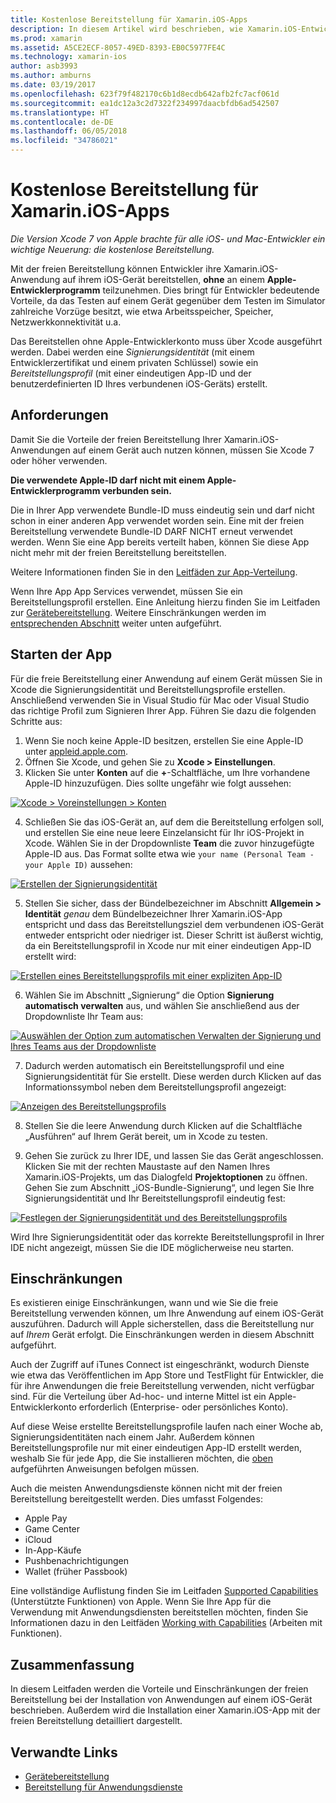```yaml
---
title: Kostenlose Bereitstellung für Xamarin.iOS-Apps
description: In diesem Artikel wird beschrieben, wie Xamarin.iOS-Entwickler Ihre App auf einem physischen Gerät testen können, ohne dass sie sich beim kostenpflichtigen Developer Program von Apple anmelden müssen.
ms.prod: xamarin
ms.assetid: A5CE2ECF-8057-49ED-8393-EB0C5977FE4C
ms.technology: xamarin-ios
author: asb3993
ms.author: amburns
ms.date: 03/19/2017
ms.openlocfilehash: 623f79f482170c6b1d8ecdb642afb2fc7acf061d
ms.sourcegitcommit: ea1dc12a3c2d7322f234997daacbfdb6ad542507
ms.translationtype: HT
ms.contentlocale: de-DE
ms.lasthandoff: 06/05/2018
ms.locfileid: "34786021"
---
```

# <a name="free-provisioning-for-xamarinios-apps"></a>Kostenlose Bereitstellung für Xamarin.iOS-Apps

_Die Version Xcode 7 von Apple brachte für alle iOS- und Mac-Entwickler ein wichtige Neuerung: die kostenlose Bereitstellung._

Mit der freien Bereitstellung können Entwickler ihre Xamarin.iOS-Anwendung auf ihrem iOS-Gerät bereitstellen, **ohne** an einem **Apple-Entwicklerprogramm** teilzunehmen. Dies bringt für Entwickler bedeutende Vorteile, da das Testen auf einem Gerät gegenüber dem Testen im Simulator zahlreiche Vorzüge besitzt, wie etwa Arbeitsspeicher, Speicher, Netzwerkkonnektivität u.a.

Das Bereitstellen ohne Apple-Entwicklerkonto muss über Xcode ausgeführt werden. Dabei werden eine *Signierungsidentität* (mit einem Entwicklerzertifikat und einem privaten Schlüssel) sowie ein *Bereitstellungsprofil* (mit einer eindeutigen App-ID und der benutzerdefinierten ID Ihres verbundenen iOS-Geräts) erstellt.

## <a name="requirements"></a>Anforderungen

Damit Sie die Vorteile der freien Bereitstellung Ihrer Xamarin.iOS-Anwendungen auf einem Gerät auch nutzen können, müssen Sie Xcode 7 oder höher verwenden.

**Die verwendete Apple-ID darf nicht mit einem Apple-Entwicklerprogramm verbunden sein.**

Die in Ihrer App verwendete Bundle-ID muss eindeutig sein und darf nicht schon in einer anderen App verwendet worden sein. Eine mit der freien Bereitstellung verwendete Bundle-ID DARF NICHT erneut verwendet werden. Wenn Sie eine App bereits verteilt haben, können Sie diese App nicht mehr mit der freien Bereitstellung bereitstellen. 

Weitere Informationen finden Sie in den [Leitfäden zur App-Verteilung](~/ios/deploy-test/app-distribution/index.md).

Wenn Ihre App App Services verwendet, müssen Sie ein Bereitstellungsprofil erstellen. Eine Anleitung hierzu finden Sie im Leitfaden zur [Gerätebereitstellung](~/ios/get-started/installation/device-provisioning/index.md#appservices). Weitere Einschränkungen werden im [entsprechenden Abschnitt](#limitations) weiter unten aufgeführt.


## <a name="a-namelaunching--launching-your-app"></a><a name="launching" /> Starten der App

Für die freie Bereitstellung einer Anwendung auf einem Gerät müssen Sie in Xcode die Signierungsidentität und Bereitstellungsprofile erstellen. Anschließend verwenden Sie in Visual Studio für Mac oder Visual Studio das richtige Profil zum Signieren Ihrer App. Führen Sie dazu die folgenden Schritte aus:

1. Wenn Sie noch keine Apple-ID besitzen, erstellen Sie eine Apple-ID unter [appleid.apple.com](https://appleid.apple.com/account).
2. Öffnen Sie Xcode, und gehen Sie zu **Xcode > Einstellungen**.
3. Klicken Sie unter **Konten** auf die **+**-Schaltfläche, um Ihre vorhandene Apple-ID hinzuzufügen. Dies sollte ungefähr wie folgt aussehen:

  [![](free-provisioning-images/launchapp1.png "Xcode > Voreinstellungen > Konten")](free-provisioning-images/launchapp1.png#lightbox)

4. Schließen Sie das iOS-Gerät an, auf dem die Bereitstellung erfolgen soll, und erstellen Sie eine neue leere Einzelansicht für Ihr iOS-Projekt in Xcode. Wählen Sie in der Dropdownliste **Team** die zuvor hinzugefügte Apple-ID aus. Das Format sollte etwa wie `your name (Personal Team - your Apple ID)` aussehen:

  [![](free-provisioning-images/launchapp2.png "Erstellen der Signierungsidentität")](free-provisioning-images/launchapp2.png#lightbox)

5. Stellen Sie sicher, dass der Bündelbezeichner im Abschnitt **Allgemein > Identität** _genau_ dem Bündelbezeichner Ihrer Xamarin.iOS-App entspricht und dass das Bereitstellungsziel dem verbundenen iOS-Gerät entweder entspricht oder niedriger ist. Dieser Schritt ist äußerst wichtig, da ein Bereitstellungsprofil in Xcode nur mit einer eindeutigen App-ID erstellt wird:

  [![](free-provisioning-images/launchapp5.png "Erstellen eines Bereitstellungsprofils mit einer expliziten App-ID")](free-provisioning-images/launchapp5.png#lightbox)

6. Wählen Sie im Abschnitt „Signierung“ die Option **Signierung automatisch verwalten** aus, und wählen Sie anschließend aus der Dropdownliste Ihr Team aus:

  [![](free-provisioning-images/launchapp6.png "Auswählen der Option zum automatischen Verwalten der Signierung und Ihres Teams aus der Dropdownliste")](free-provisioning-images/launchapp6.png#lightbox)

7. Dadurch werden automatisch ein Bereitstellungsprofil und eine Signierungsidentität für Sie erstellt. Diese werden durch Klicken auf das Informationssymbol neben dem Bereitstellungsprofil angezeigt:

  [![](free-provisioning-images/launchapp7.png "Anzeigen des Bereitstellungsprofils")](free-provisioning-images/launchapp7.png#lightbox)

8. Stellen Sie die leere Anwendung durch Klicken auf die Schaltfläche „Ausführen“ auf Ihrem Gerät bereit, um in Xcode zu testen.

9. Gehen Sie zurück zu Ihrer IDE, und lassen Sie das Gerät angeschlossen. Klicken Sie mit der rechten Maustaste auf den Namen Ihres Xamarin.iOS-Projekts, um das Dialogfeld **Projektoptionen** zu öffnen. Gehen Sie zum Abschnitt „iOS-Bundle-Signierung“, und legen Sie Ihre Signierungsidentität und Ihr Bereitstellungsprofil eindeutig fest:

  [![](free-provisioning-images/launchapp8.png "Festlegen der Signierungsidentität und des Bereitstellungsprofils")](free-provisioning-images/launchapp8.png#lightbox)

Wird Ihre Signierungsidentität oder das korrekte Bereitstellungsprofil in Ihrer IDE nicht angezeigt, müssen Sie die IDE möglicherweise neu starten.


## <a name="a-namelimitations-limitations"></a><a name="limitations" />Einschränkungen

Es existieren einige Einschränkungen, wann und wie Sie die freie Bereitstellung verwenden können, um Ihre Anwendung auf einem iOS-Gerät auszuführen. Dadurch will Apple sicherstellen, dass die Bereitstellung nur auf *Ihrem* Gerät erfolgt. Die Einschränkungen werden in diesem Abschnitt aufgeführt.

Auch der Zugriff auf iTunes Connect ist eingeschränkt, wodurch Dienste wie etwa das Veröffentlichen im App Store und TestFlight für Entwickler, die für ihre Anwendungen die freie Bereitstellung verwenden, nicht verfügbar sind. Für die Verteilung über Ad-hoc- und interne Mittel ist ein Apple-Entwicklerkonto erforderlich (Enterprise- oder persönliches Konto).

Auf diese Weise erstellte Bereitstellungsprofile laufen nach einer Woche ab, Signierungsidentitäten nach einem Jahr. Außerdem können Bereitstellungsprofile nur mit einer eindeutigen App-ID erstellt werden, weshalb Sie für jede App, die Sie installieren möchten, die [oben](#launching) aufgeführten Anweisungen befolgen müssen.

Auch die meisten Anwendungsdienste können nicht mit der freien Bereitstellung bereitgestellt werden. Dies umfasst Folgendes:

- Apple Pay
- Game Center
- iCloud
- In-App-Käufe
- Pushbenachrichtigungen
- Wallet (früher Passbook)

Eine vollständige Auflistung finden Sie im Leitfaden [Supported Capabilities](https://developer.apple.com/library/prerelease/ios/documentation/IDEs/Conceptual/AppDistributionGuide/SupportedCapabilities/SupportedCapabilities.html#//apple_ref/doc/uid/TP40012582-CH38-SW1) (Unterstützte Funktionen) von Apple. Wenn Sie Ihre App für die Verwendung mit Anwendungsdiensten bereitstellen möchten, finden Sie Informationen dazu in den Leitfäden [Working with Capabilities](~/ios/deploy-test/provisioning/capabilities/index.md) (Arbeiten mit Funktionen).


## <a name="summary"></a>Zusammenfassung

In diesem Leitfaden werden die Vorteile und Einschränkungen der freien Bereitstellung bei der Installation von Anwendungen auf einem iOS-Gerät beschrieben. Außerdem wird die Installation einer Xamarin.iOS-App mit der freien Bereitstellung detailliert dargestellt.

## <a name="related-links"></a>Verwandte Links

- [Gerätebereitstellung](~/ios/get-started/installation/device-provisioning/index.md)
- [Bereitstellung für Anwendungsdienste](~/ios/get-started/installation/device-provisioning/index.md#appservices)
